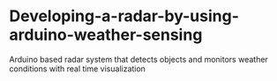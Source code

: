 # Developing-a-radar-by-using-arduino-weather-sensing
Arduino based radar system that detects objects and monitors weather conditions with real time visualization
